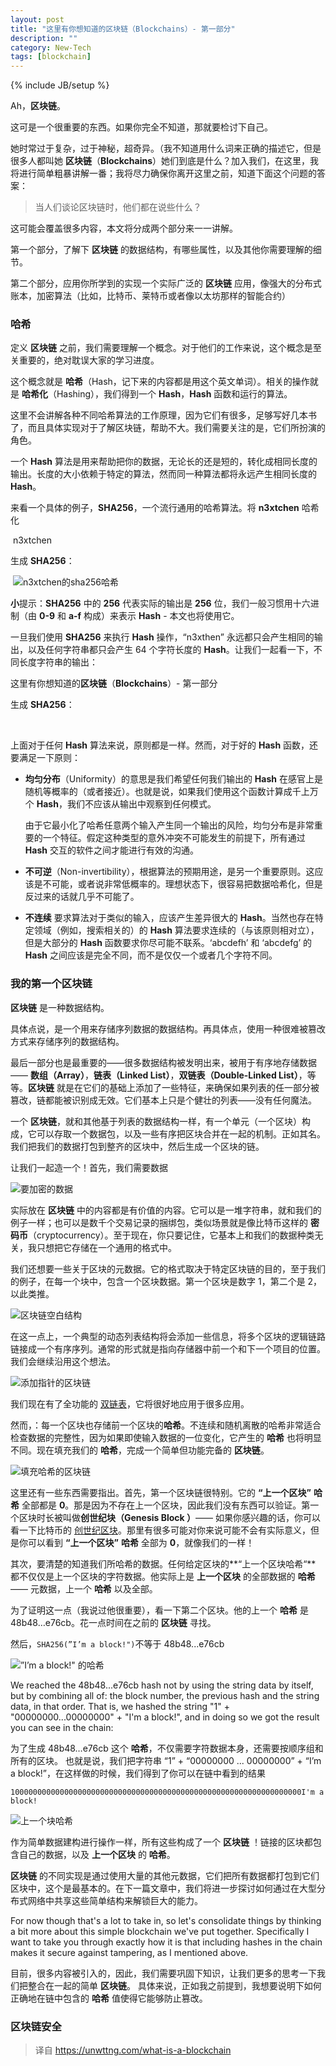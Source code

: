 ```yaml
---
layout: post
title: "这里有你想知道的区块链（Blockchains）- 第一部分"
description: ""
category: New-Tech
tags: [blockchain]
---
```

{% include JB/setup %}

Ah，**区块链**。

这可是一个很重要的东西。如果你完全不知道，那就要检讨下自己。

她时常过于复杂，过于神秘，超奇异。（我不知道用什么词来正确的描述它，但是很多人都叫她 **区块链**（**Blockchains**）她们到底是什么？加入我们，在这里，我将进行简单粗暴讲解一番；我将尽力确保你离开这里之前，知道下面这个问题的答案：

> 当人们谈论区块链时，他们都在说些什么？

这可能会覆盖很多内容，本文将分成两个部分来一一讲解。

第一个部分，了解下 **区块链** 的数据结构，有哪些属性，以及其他你需要理解的细节。

第二个部分，应用你所学到的实现一个实际广泛的 **区块链** 应用，像强大的分布式账本，加密算法（比如，比特币、莱特币或者像以太坊那样的智能合约）

### 哈希

定义 **区块链** 之前，我们需要理解一个概念。对于他们的工作来说，这个概念是至关重要的，绝对耽误大家的学习进度。

这个概念就是 **哈希**（Hash，记下来的内容都是用这个英文单词）。相关的操作就是 **哈希化**（Hashing），我们得到一个 **Hash**，**Hash** 函数和运行的算法。

这里不会讲解各种不同哈希算法的工作原理，因为它们有很多，足够写好几本书了，而且具体实现对于了解区块链，帮助不大。我们需要关注的是，它们所扮演的角色。

一个 **Hash** 算法是用来帮助把你的数据，无论长的还是短的，转化成相同长度的输出。长度的大小依赖于特定的算法，然而同一种算法都将永远产生相同长度的 **Hash**。

来看一个具体的例子，**SHA256**，一个流行通用的哈希算法。将 **n3xtchen** 哈希化

​	n3xtchen

生成 **SHA256**：

​	![n3xtchen的sha256哈希]()

**小**提示：**SHA256** 中的 **256** 代表实际的输出是 **256** 位，我们一般习惯用十六进制（由 **0-9** 和 **a-f** 构成）来表示 **Hash** - 本文也将使用它。

一旦我们使用 **SHA256** 来执行 **Hash** 操作，“n3xthen” 永远都只会产生相同的输出，以及任何字符串都只会产生 64 个字符长度的 **Hash**。让我们一起看一下，不同长度字符串的输出：

​	这里有你想知道的**区块链**（**Blockchains**）- 第一部分

生成 **SHA256**：

​	![]()

上面对于任何 **Hash** 算法来说，原则都是一样。然而，对于好的 **Hash** 函数，还要满足一下原则：

* **均匀分布**（Uniformity）的意思是我们希望任何我们输出的 **Hash** 在感官上是随机等概率的（或者接近）。也就是说，如果我们使用这个函数计算成千上万个 **Hash**，我们不应该从输出中观察到任何模式。

  由于它最小化了哈希任意两个输入产生同一个输出的风险，均匀分布是非常重要的一个特征。假定这种类型的意外冲突不可能发生的前提下，所有通过 **Hash** 交互的软件之间才能进行有效的沟通。

* **不可逆**（Non-invertibility），根据算法的预期用途，是另一个重要原则。这应该是不可能，或者说非常低概率的。理想状态下，很容易把数据哈希化，但是反过来的话就几乎不可能了。

* **不连续** 要求算法对于类似的输入，应该产生差异很大的 **Hash**。当然也存在特定领域（例如，搜索相关的）的 **Hash** 算法要求连续的（与该原则相对立），但是大部分的 **Hash** 函数要求你尽可能不联系。‘abcdefh’ 和 ‘abcdefg’ 的 **Hash** 之间应该是完全不同，而不是仅仅一个或者几个字符不同。

### 我的第一个区块链

**区块链** 是一种数据结构。

具体点说，是一个用来存储序列数据的数据结构。再具体点，使用一种很难被篡改方式来存储序列的数据结构。

最后一部分也是最重要的——很多数据结构被发明出来，被用于有序地存储数据 —— **数组（Array）**，**链表（Linked List）**，**双链表（Double-Linked List）**，等等。**区块链** 就是在它们的基础上添加了一些特征，来确保如果列表的任一部分被篡改，链都能被识别成无效。它们基本上只是个健壮的列表——没有任何魔法。

一个 **区块链**，就和其他基于列表的数据结构一样，有一个单元（一个区块）构成，它可以存取一个数据包，以及一些有序把区块合并在一起的机制。正如其名。我们把我们的数据打包到整齐的区块中，然后生成一个区块的链。

让我们一起造一个！首先，我们需要数据

![要加密的数据]()

实际放在 **区块链** 中的内容都是有价值的内容。它可以是一堆字符串，就和我们的例子一样；也可以是数千个交易记录的捆绑包，类似场景就是像比特币这样的 **密码币**（cryptocurrency）。至于现在，你只要记住，它基本上和我们的数据种类无关，我只想把它存储在一个通用的格式中。

我们还想要一些关于区块的元数据。它的格式取决于特定区块链的目的，至于我们的例子，在每一个块中，包含一个区块数据。第一个区块是数字 1，第二个是 2，以此类推。

![区块链空白结构]()

在这一点上，一个典型的动态列表结构将会添加一些信息，将多个区块的逻辑链路链接成一个有序序列。通常的形式就是指向存储器中前一个和下一个项目的位置。 我们会继续沿用这个想法。

![添加指针的区块链]()

我们现在有了全功能的 [双链表](https://zh.wikipedia.org/zh-sg/%E5%8F%8C%E5%90%91%E9%93%BE%E8%A1%A8)，它将很好地应用于很多应用。

然而，：每一个区块也存储前一个区块的**哈希**。不连续和随机离散的哈希非常适合检查数据的完整性，因为如果即使输入数据的一位变化，它产生的 **哈希** 也将明显不同。现在填充我们的 **哈希**，完成一个简单但功能完备的 **区块链**。

![填充哈希的区块链]()

这里还有一些东西需要指出。首先，第一个区块链很特别。它的 **“上一个区块”** **哈希** 全部都是 **0**。那是因为不存在上一个区块，因此我们没有东西可以验证。第一个区块时长被叫做**创世纪块（Genesis Block ）**—— 如果你感兴趣的话，你可以看一下比特币的 [创世纪区块](https://blockchain.info/block/000000000019d6689c085ae165831e934ff763ae46a2a6c172b3f1b60a8ce26f)。那里有很多可能对你来说可能不会有实际意义，但是你可以看到 **“上一个区块”** **哈希** 全部为 **0**，就像我们的一样！

其次，要清楚的知道我们所哈希的数据。任何给定区块的**“上一个区块哈希“** 都不仅仅是上一个区块的字符数据。他实际上是 **上一个区块** 的全部数据的 **哈希** —— 元数据，上一个 **哈希** 以及全部。

为了证明这一点（我说过他很重要），看一下第二个区块。他的上一个 **哈希** 是 48b48…e76cb。花一点时间在之前的 **区块链** 寻找。

然后，`SHA256(”I’m a block!")`不等于 48b48...e76cb

![”I’m a block!" 的哈希]()

We reached the 48b48...e76cb hash not by using the string data by itself, but by combining all of: the block number, the previous hash and the string data, in that order. That is, we hashed the string "1" + "00000000...00000000" + "I'm a block!", and in doing so we got the result you can see in the chain:

为了生成 48b48…e76cb 这个 **哈希**，不仅需要字符数据本身，还需要按顺序组和所有的区块。 也就是说，我们把字符串 “1” + “00000000 ... 00000000” + “I’m a block!”，在这样做的时候，我们得到了你可以在链中看到的结果

```
10000000000000000000000000000000000000000000000000000000000000000I'm a block!
```

![上一个块哈希]()

作为简单数据建构进行操作一样，所有这些构成了一个 **区块链** ！链接的区块都包含自己的数据，以及 **上一个区块** 的 **哈希**。



**区块链** 的不同实现是通过使用大量的其他元数据，它们把所有数据都打包到它们区块中，这个是最基本的。在下一篇文章中，我们将进一步探讨如何通过在大型分布式网络中共享这些简单结构来解锁巨大的能力。

For now though that's a lot to take in, so let's consolidate things by thinking a bit more about this simple blockchain we've put together. Specifically I want to take you through exactly how it is that including hashes in the chain makes it secure against tampering, as I mentioned above.

目前，很多内容被引入的，因此，我们需要巩固下知识，让我们更多的思考一下我们把整合在一起的简单 **区块链**。 具体来说，正如我之前提到，我想要说明下如何正确地在链中包含的 **哈希** 值使得它能够防止篡改。

### 区块链安全



> 译自 https://unwttng.com/what-is-a-blockchain